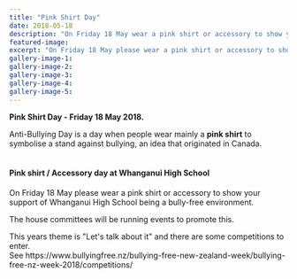 ```yaml
---
title: "Pink Shirt Day"
date: 2018-05-18
description: "On Friday 18 May wear a pink shirt or accessory to show your support of WHS being a bully-free environment..."
featured-image: 
excerpt: "On Friday 18 May please wear a pink shirt or accessory to show your support of Whanganui High School being a bully-free environment."
gallery-image-1: 
gallery-image-2: 
gallery-image-3: 
gallery-image-4: 
gallery-image-5: 
---
```


<p><strong>Pink Shirt Day - Friday 18 May 2018.</strong></p>
<p><span>Anti-Bullying&nbsp;</span>Day is&nbsp;a&nbsp;day<span>&nbsp;when people wear mainly a&nbsp;</span><strong>pink shirt</strong><span>&nbsp;to symbolise a stand against bullying, an idea that originated in Canada.<br /><br /></span></p>
<h4>Pink shirt / Accessory day at Whanganui High School</h4>
<p><span>On Friday 18 May please wear a pink shirt or accessory to show your support of Whanganui High School being a bully-free environment.</span></p>
<p><span>The house committees will be running events to promote this.</span></p>
<p><span>This years theme is "Let's talk about it" and there are some competitions to enter.&nbsp;</span><br /><span>See https://www.bullyingfree.nz/bullying-free-new-zealand-week/bullying-free-nz-week-2018/competitions/</span></p>

